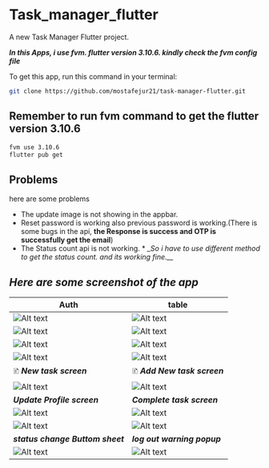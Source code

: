 # Task_manager_flutter

A new Task Manager Flutter project.

**_In this Apps, i use fvm. flutter version 3.10.6. kindly check the fvm config file_**

To get this app, run this command in your terminal:

```bash
git clone https://github.com/mostafejur21/task-manager-flutter.git 
```

## Remember to run fvm command to get the flutter version 3.10.6

```bash
fvm use 3.10.6
flutter pub get
```

## Problems

here are some problems

- The update image is not showing in the appbar.
- Reset password is working also previous password is working.(There is some bugs in the api, **the
  Response is success and OTP is successfully get the email**)
- The Status count api is not working. *
  *_So i have to use different method to get the status count. and its working fine.__*

## _Here are some screenshot of the app_

 Auth                                                     | table                                                    |
----------------------------------------------------------|----------------------------------------------------------
 ![Alt text](assets/screenshot/Screenshot_1691352017.png) | ![Alt text](assets/screenshot/Screenshot_1691353385.png)
 ![Alt text](assets/screenshot/Screenshot_1691352061.png) | ![Alt text](assets/screenshot/Screenshot_1691352071.png)
 ![Alt text](assets/screenshot/Screenshot_1691352075.png) | ![Alt text](assets/screenshot/Screenshot_1691352080.png)
 ![Alt text](assets/screenshot/Screenshot_1691352086.png) | ![Alt text](assets/screenshot/Screenshot_1691352020.png)
 🗈 **_New task screen_**                                 | 🗈 **_Add New task screen_**                             |
 ![Alt text](assets/screenshot/Screenshot_1691352022.png) | ![Alt text](assets/screenshot/Screenshot_1691352105.png)
 **_Update Profile screen_**                              | **_Complete task screen_**                               |
 ![Alt text](assets/screenshot/Screenshot_1691352028.png) | ![Alt text](assets/screenshot/Screenshot_1691352033.png)
 ![Alt text](assets/screenshot/Screenshot_1691352036.png) | ![Alt text](assets/screenshot/Screenshot_1691352038.png)
 **_status change Buttom sheet_**                         | **_log out warning popup_**                              |
 ![Alt text](assets/screenshot/Screenshot_1691352046.png) | ![Alt text](assets/screenshot/Screenshot_1691352057.png)
